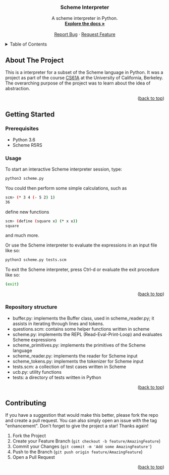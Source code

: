 <!-- Improved compatibility of back to top link: See: https://github.com/othneildrew/Best-README-Template/pull/73 -->
<a name="readme-top"></a>


<!-- PROJECT SHIELDS -->
<!--
*** I'm using markdown "reference style" links for readability.
*** Reference links are enclosed in brackets [ ] instead of parentheses ( ).
*** See the bottom of this document for the declaration of the reference variables
*** for contributors-url, forks-url, etc. This is an optional, concise syntax you may use.
*** https://www.markdownguide.org/basic-syntax/#reference-style-links

[![Contributors][contributors-shield]][contributors-url]
[![Forks][forks-shield]][forks-url]
[![Stargazers][stars-shield]][stars-url]
[![Issues][issues-shield]][issues-url]
[![MIT License][license-shield]][license-url]
[![LinkedIn][linkedin-shield]][linkedin-url]
-->


<!-- PROJECT LOGO -->
<br />
<div align="center">

<h3 align="center">Scheme Interpreter</h3>

  <p align="center">
    A scheme interpreter in Python.
    <br />
    <a href="https://github.com/simondoebele/scheme-interpreter"><strong>Explore the docs »</strong></a>
    <br />
    <br />
    <a href="https://github.com/simondoebele/scheme-interpreterissues">Report Bug</a>
    ·
    <a href="https://github.com/simondoebele/scheme-interpreterissues">Request Feature</a>
  </p>
</div>



<!-- TABLE OF CONTENTS -->
<details>
  <summary>Table of Contents</summary>
  <ol>
    <li>
      <a href="#about-the-project">About The Project</a>
    </li>
    <li>
      <a href="#getting-started">Getting Started</a>
      <ul>
        <li><a href="#prerequisites">Prerequisites</a></li>
        <li><a href="#usage">Usage</a></li>
        <li><a href="#structure">Repository Structure</a></li>
      </ul>
    </li>
    <li><a href="#contributing">Contributing</a></li>
    <!-- <li><a href="#acknowledgments">Acknowledgments</a></li> -->
  </ol>
</details>



<!-- ABOUT THE PROJECT -->
## About The Project

This is a interpreter for a subset of the Scheme language in Python. It was a project as part of the course [CS61A](https://inst.eecs.berkeley.edu/~cs61a/fa17/proj/scheme/#details-of-scheme) at the University of California, Berkeley. The overarching purpose of the project was to learn about the idea of abstraction.


<p align="right">(<a href="#readme-top">back to top</a>)</p>




<!-- GETTING STARTED -->
## Getting Started

### Prerequisites

* Python 3.6
* Scheme R5RS


<!-- USAGE EXAMPLES -->
### Usage

To start an interactive Scheme interpreter session, type:
   ```sh
   python3 scheme.py
   ```

You could then perform some simple calculations, such as
   ```sh
   scm> (* 3 4 (- 5 2) 1)
   36
   ```
define new functions
   ```sh
   scm> (define (square x) (* x x))
   square
   ```
and much more.

Or use the Scheme interpreter to evaluate the expressions in an input file like so:
   ```sh
   python3 scheme.py tests.scm
   ```

To exit the Scheme interpreter, press Ctrl-d or evaluate the exit procedure like so:
   ```sh
   (exit)
   ```


<p align="right">(<a href="#readme-top">back to top</a>)</p>



<!-- Repository Structure -->
### Repository structure

- buffer.py: implements the Buffer class, used in scheme_reader.py; it assists in iterating through lines and tokens.
- questions.scm: contains some helper functions written in scheme
- scheme.py: implements the REPL (Read-Eval-Print-Loop) and evaluates Scheme expressions
- scheme_primitives.py: implements the primitives of the Scheme language
- scheme_reader.py: implements the reader for Scheme input
- scheme_tokens.py: implements the tokenizer for Scheme input
- tests.scm: a collection of test cases written in Scheme
- ucb.py: utility functions
- tests: a directory of tests written in Python


<p align="right">(<a href="#readme-top">back to top</a>)</p>



<!-- CONTRIBUTING -->
## Contributing

If you have a suggestion that would make this better, please fork the repo and create a pull request. You can also simply open an issue with the tag "enhancement".
Don't forget to give the project a star! Thanks again!

1. Fork the Project
2. Create your Feature Branch (`git checkout -b feature/AmazingFeature`)
3. Commit your Changes (`git commit -m 'Add some AmazingFeature'`)
4. Push to the Branch (`git push origin feature/AmazingFeature`)
5. Open a Pull Request

<p align="right">(<a href="#readme-top">back to top</a>)</p>





<!-- ACKNOWLEDGMENTS 
## Acknowledgments

* []() https://github.com/othneildrew/Best-README-Template/
* []()
* []()


<p align="right">(<a href="#readme-top">back to top</a>)</p>
-->


<!-- MARKDOWN LINKS & IMAGES -->
<!-- https://www.markdownguide.org/basic-syntax/#reference-style-links -->
[contributors-shield]: https://img.shields.io/github/contributors/github_username/repo_name.svg?style=for-the-badge
[contributors-url]: https://github.com/github_username/repo_name/graphs/contributors
[forks-shield]: https://img.shields.io/github/forks/github_username/repo_name.svg?style=for-the-badge
[forks-url]: https://github.com/github_username/repo_name/network/members
[stars-shield]: https://img.shields.io/github/stars/github_username/repo_name.svg?style=for-the-badge
[stars-url]: https://github.com/github_username/repo_name/stargazers
[issues-shield]: https://img.shields.io/github/issues/github_username/repo_name.svg?style=for-the-badge
[issues-url]: https://github.com/github_username/repo_name/issues
[license-shield]: https://img.shields.io/github/license/github_username/repo_name.svg?style=for-the-badge
[license-url]: https://github.com/github_username/repo_name/blob/master/LICENSE.txt
[linkedin-shield]: https://img.shields.io/badge/-LinkedIn-black.svg?style=for-the-badge&logo=linkedin&colorB=555
[linkedin-url]: https://linkedin.com/in/linkedin_username
[product-screenshot]: images/screenshot.png
[Next.js]: https://img.shields.io/badge/next.js-000000?style=for-the-badge&logo=nextdotjs&logoColor=white
[Next-url]: https://nextjs.org/
[React.js]: https://img.shields.io/badge/React-20232A?style=for-the-badge&logo=react&logoColor=61DAFB
[React-url]: https://reactjs.org/
[Vue.js]: https://img.shields.io/badge/Vue.js-35495E?style=for-the-badge&logo=vuedotjs&logoColor=4FC08D
[Vue-url]: https://vuejs.org/
[Angular.io]: https://img.shields.io/badge/Angular-DD0031?style=for-the-badge&logo=angular&logoColor=white
[Angular-url]: https://angular.io/
[Svelte.dev]: https://img.shields.io/badge/Svelte-4A4A55?style=for-the-badge&logo=svelte&logoColor=FF3E00
[Svelte-url]: https://svelte.dev/
[Laravel.com]: https://img.shields.io/badge/Laravel-FF2D20?style=for-the-badge&logo=laravel&logoColor=white
[Laravel-url]: https://laravel.com
[Bootstrap.com]: https://img.shields.io/badge/Bootstrap-563D7C?style=for-the-badge&logo=bootstrap&logoColor=white
[Bootstrap-url]: https://getbootstrap.com
[JQuery.com]: https://img.shields.io/badge/jQuery-0769AD?style=for-the-badge&logo=jquery&logoColor=white
[JQuery-url]: https://jquery.com 
